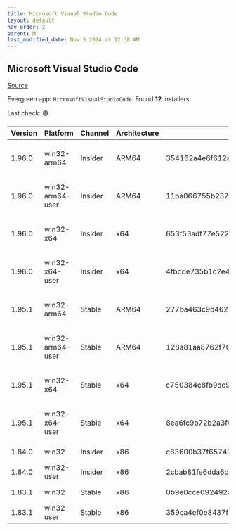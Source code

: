 ```yaml
---
title: Microsoft Visual Studio Code
layout: default
nav_order: 2
parent: M
last_modified_date: Nov 5 2024 at 12:38 AM
---
```


## Microsoft Visual Studio Code

[Source](https://code.visualstudio.com)

Evergreen app: `MicrosoftVisualStudioCode`. Found **12** installers.

Last check: 🟢

| Version | Platform         | Channel | Architecture | Sha256                                                           | URI                                                                                                                                                                                                                                                                                                            |
| ------- | ---------------- | ------- | ------------ | ---------------------------------------------------------------- | -------------------------------------------------------------------------------------------------------------------------------------------------------------------------------------------------------------------------------------------------------------------------------------------------------------- |
| 1.96.0  | win32-arm64      | Insider | ARM64        | 354162a4e6f612aab43c2973286bd3b89cc02f71dd01b2480f54fe7d2495c5c6 | [https://vscode.download.prss.microsoft.com/dbazure/download/insider/231d37338a58ff22c223a7ed7d4c1e7142c513d2/VSCodeSetup-arm64-1.96.0-insider.exe](https://vscode.download.prss.microsoft.com/dbazure/download/insider/231d37338a58ff22c223a7ed7d4c1e7142c513d2/VSCodeSetup-arm64-1.96.0-insider.exe)         |
| 1.96.0  | win32-arm64-user | Insider | ARM64        | 11ba066755b237e4a4126b8f82cf05c2b3bc0b387f1348fa10bd2bee9693e482 | [https://vscode.download.prss.microsoft.com/dbazure/download/insider/231d37338a58ff22c223a7ed7d4c1e7142c513d2/VSCodeUserSetup-arm64-1.96.0-insider.exe](https://vscode.download.prss.microsoft.com/dbazure/download/insider/231d37338a58ff22c223a7ed7d4c1e7142c513d2/VSCodeUserSetup-arm64-1.96.0-insider.exe) |
| 1.96.0  | win32-x64        | Insider | x64          | 653f53adf77e5227f5108f22d774c8b9d6864c11f07a4d492cd8617baa0856d6 | [https://vscode.download.prss.microsoft.com/dbazure/download/insider/231d37338a58ff22c223a7ed7d4c1e7142c513d2/VSCodeSetup-x64-1.96.0-insider.exe](https://vscode.download.prss.microsoft.com/dbazure/download/insider/231d37338a58ff22c223a7ed7d4c1e7142c513d2/VSCodeSetup-x64-1.96.0-insider.exe)             |
| 1.96.0  | win32-x64-user   | Insider | x64          | 4fbdde735b1c2e415b8788e54c215e5018f92dd2c17c233c216d18213a4e94d8 | [https://vscode.download.prss.microsoft.com/dbazure/download/insider/231d37338a58ff22c223a7ed7d4c1e7142c513d2/VSCodeUserSetup-x64-1.96.0-insider.exe](https://vscode.download.prss.microsoft.com/dbazure/download/insider/231d37338a58ff22c223a7ed7d4c1e7142c513d2/VSCodeUserSetup-x64-1.96.0-insider.exe)     |
| 1.95.1  | win32-arm64      | Stable  | ARM64        | 277ba463c9d4627e13729d6b9a99fe8b689aa44f28c03f4d7e44ae08927e2c87 | [https://vscode.download.prss.microsoft.com/dbazure/download/stable/65edc4939843c90c34d61f4ce11704f09d3e5cb6/VSCodeSetup-arm64-1.95.1.exe](https://vscode.download.prss.microsoft.com/dbazure/download/stable/65edc4939843c90c34d61f4ce11704f09d3e5cb6/VSCodeSetup-arm64-1.95.1.exe)                           |
| 1.95.1  | win32-arm64-user | Stable  | ARM64        | 128a81aa8762f70f7ef692fe5e30756ea6bd32b325840dd2a377364fb5ae76bb | [https://vscode.download.prss.microsoft.com/dbazure/download/stable/65edc4939843c90c34d61f4ce11704f09d3e5cb6/VSCodeUserSetup-arm64-1.95.1.exe](https://vscode.download.prss.microsoft.com/dbazure/download/stable/65edc4939843c90c34d61f4ce11704f09d3e5cb6/VSCodeUserSetup-arm64-1.95.1.exe)                   |
| 1.95.1  | win32-x64        | Stable  | x64          | c750384c8fb9dc929a120d0a9cc220a761d680f728b80aaa118406cf08aea93c | [https://vscode.download.prss.microsoft.com/dbazure/download/stable/65edc4939843c90c34d61f4ce11704f09d3e5cb6/VSCodeSetup-x64-1.95.1.exe](https://vscode.download.prss.microsoft.com/dbazure/download/stable/65edc4939843c90c34d61f4ce11704f09d3e5cb6/VSCodeSetup-x64-1.95.1.exe)                               |
| 1.95.1  | win32-x64-user   | Stable  | x64          | 8ea6fc9b72b2a3f0e67b35af71fba5d2218acbcc78fa8451796b69567b04cfba | [https://vscode.download.prss.microsoft.com/dbazure/download/stable/65edc4939843c90c34d61f4ce11704f09d3e5cb6/VSCodeUserSetup-x64-1.95.1.exe](https://vscode.download.prss.microsoft.com/dbazure/download/stable/65edc4939843c90c34d61f4ce11704f09d3e5cb6/VSCodeUserSetup-x64-1.95.1.exe)                       |
| 1.84.0  | win32            | Insider | x86          | c83600b37f65749ea9e16496847bbfd967dece2472cee7d8011ae719e2633c18 | [https://az764295.vo.msecnd.net/insider/0c36b92c82064882a228487040187cfc13669c0f/VSCodeSetup-ia32-1.84.0-insider.exe](https://az764295.vo.msecnd.net/insider/0c36b92c82064882a228487040187cfc13669c0f/VSCodeSetup-ia32-1.84.0-insider.exe)                                                                     |
| 1.84.0  | win32-user       | Insider | x86          | 2cbab81fe6dda6dfb07751707107db95ba7afa0a6ada65a1df78a04eef0aadf5 | [https://az764295.vo.msecnd.net/insider/0c36b92c82064882a228487040187cfc13669c0f/VSCodeUserSetup-ia32-1.84.0-insider.exe](https://az764295.vo.msecnd.net/insider/0c36b92c82064882a228487040187cfc13669c0f/VSCodeUserSetup-ia32-1.84.0-insider.exe)                                                             |
| 1.83.1  | win32            | Stable  | x86          | 0b9e0cce092492a88cdaf12048e3630290944b051f3194c5ca3d6b7012f05e7f | [https://az764295.vo.msecnd.net/stable/a6606b6ca720bca780c2d3c9d4cc3966ff2eca12/VSCodeSetup-ia32-1.83.1.exe](https://az764295.vo.msecnd.net/stable/a6606b6ca720bca780c2d3c9d4cc3966ff2eca12/VSCodeSetup-ia32-1.83.1.exe)                                                                                       |
| 1.83.1  | win32-user       | Stable  | x86          | 359ca4ef0e8437f7e5183a97a9d79834463a3df88bb10c82c48cc2bd53b8a7e5 | [https://az764295.vo.msecnd.net/stable/a6606b6ca720bca780c2d3c9d4cc3966ff2eca12/VSCodeUserSetup-ia32-1.83.1.exe](https://az764295.vo.msecnd.net/stable/a6606b6ca720bca780c2d3c9d4cc3966ff2eca12/VSCodeUserSetup-ia32-1.83.1.exe)                                                                               |

